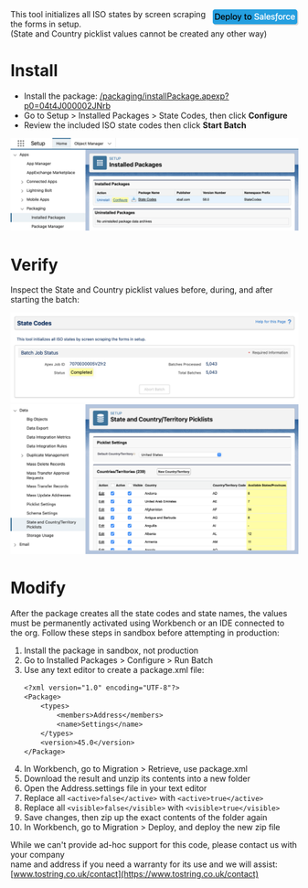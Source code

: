 <a href="https://githubsfdeploy.herokuapp.com?owner=rmodis1&amp;repo=stateCodes&amp;ref=master">
<img align="right" alt="Deploy to Salesforce" src="https://raw.githubusercontent.com/mattandneil/statecodes/master/README1.png" width="150" />
</a> This tool initializes all ISO states by screen scraping the forms in setup.<br />(State and Country picklist values cannot be created any other way)

# Install

- Install the package: <a href="https://login.salesforce.com/packaging/installPackage.apexp?p0=04t4J000002JNrb">/packaging/installPackage.apexp?p0=04t4J000002JNrb</a>
- Go to Setup > Installed Packages > State Codes, then click **Configure**
- Review the included ISO state codes then click **Start Batch**

<img src="https://raw.githubusercontent.com/mattandneil/statecodes/master/README2.png" />

# Verify

Inspect the State and Country picklist values before, during, and after starting the batch:

<img src="https://raw.githubusercontent.com/mattandneil/statecodes/master/README3.png" />

<img src="https://raw.githubusercontent.com/mattandneil/statecodes/master/README4.png" />

# Modify

After the package creates all the state codes and state names, the values must be permanently activated using Workbench or an IDE connected to the org. Follow these steps in sandbox before attempting in production:

1. Install the package in sandbox, not production
2. Go to Installed Packages > Configure > Run Batch
3. Use any text editor to create a package.xml file:
    ```
    <?xml version="1.0" encoding="UTF-8"?>
    <Package>
        <types>
            <members>Address</members>
            <name>Settings</name>
        </types>
        <version>45.0</version>
    </Package>
    ```
3. In Workbench, go to Migration > Retrieve, use package.xml
4. Download the result and unzip its contents into a new folder
5. Open the Address.settings file in your text editor
6. Replace all `<active>false</active>` with `<active>true</active>`
7. Replace all `<visible>false</visible>` with `<visible>true</visible>`
8. Save changes, then zip up the exact contents of the folder again
9. In Workbench, go to Migration > Deploy, and deploy the new zip file

While we can't provide ad-hoc support for this code, please contact us with your company<br/>name and address if you need a warranty for its use and we will assist: [www.tostring.co.uk/contact](https://www.tostring.co.uk/contact)
